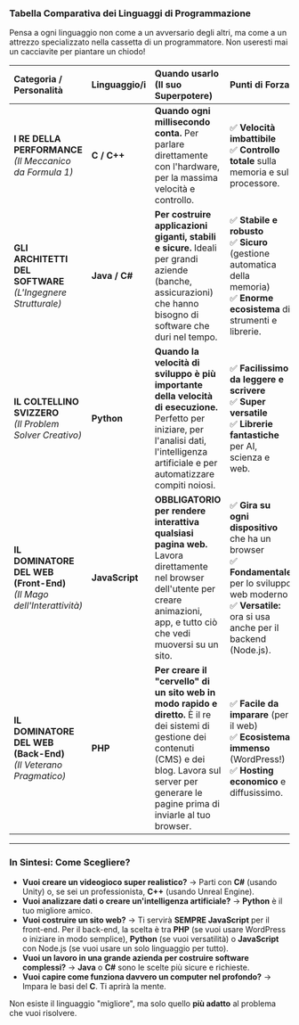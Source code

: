 ### Tabella Comparativa dei Linguaggi di Programmazione

Pensa a ogni linguaggio non come a un avversario degli altri, ma come a un attrezzo specializzato nella cassetta di un programmatore. Non useresti mai un cacciavite per piantare un chiodo!

| Categoria / Personalità                                                   | Linguaggio/i   | Quando usarlo (Il suo Superpotere)                                                                                                                                                                               | Punti di Forza                                                                                                                                                           | Punti Deboli / Compromessi                                                                                                  | Esempi Famosi                                                                                                                                                           |
| :------------------------------------------------------------------------ | :------------- | :--------------------------------------------------------------------------------------------------------------------------------------------------------------------------------------------------------------- | :----------------------------------------------------------------------------------------------------------------------------------------------------------------------- | :-------------------------------------------------------------------------------------------------------------------------- | :---------------------------------------------------------------------------------------------------------------------------------------------------------------------- |
| **I RE DELLA PERFORMANCE** <br> _(Il Meccanico da Formula 1)_             | **C / C++**    | **Quando ogni millisecondo conta.** Per parlare direttamente con l'hardware, per la massima velocità e controllo.                                                                                                | ✅ **Velocità imbattibile** <br> ✅ **Controllo totale** sulla memoria e sul processore.                                                                                 | ❌ **Molto difficile** e complesso <br> ❌ **Pericoloso:** è facile creare bug gravi e falle di sicurezza.                  | Sistemi operativi (Windows, Linux), **Motori grafici per videogiochi** (Unreal Engine), software per auto, driver.                                                      |
| **GLI ARCHITETTI DEL SOFTWARE** <br> _(L'Ingegnere Strutturale)_          | **Java / C#**  | **Per costruire applicazioni giganti, stabili e sicure.** Ideali per grandi aziende (banche, assicurazioni) che hanno bisogno di software che duri nel tempo.                                                    | ✅ **Stabile e robusto** <br> ✅ **Sicuro** (gestione automatica della memoria) <br> ✅ **Enorme ecosistema** di strumenti e librerie.                                   | ❌ **Verboso:** richiede di scrivere molto codice anche per cose semplici <br> ❌ Può essere "pesante" e lento ad avviarsi. | **Java:** Backend di grandi siti (Amazon, LinkedIn), **Minecraft** (PC). <br> **C#:** Applicazioni Windows, backend aziendali, e soprattutto **videogiochi con Unity**. |
| **IL COLTELLINO SVIZZERO** <br> _(Il Problem Solver Creativo)_            | **Python**     | **Quando la velocità di sviluppo è più importante della velocità di esecuzione.** Perfetto per iniziare, per l'analisi dati, l'intelligenza artificiale e per automatizzare compiti noiosi.                      | ✅ **Facilissimo da leggere e scrivere** <br> ✅ **Super versatile** <br> ✅ **Librerie fantastiche** per AI, scienza e web.                                             | ❌ **Lento** se paragonato agli altri <br> ❌ Non è la prima scelta per creare app per smartphone (anche se si può fare).   | Backend di **Instagram** e **Spotify**, algoritmi di raccomandazione di **Netflix**, script scientifici della **NASA**.                                                 |
| **IL DOMINATORE DEL WEB (Front-End)** <br> _(Il Mago dell'Interattività)_ | **JavaScript** | **OBBLIGATORIO per rendere interattiva qualsiasi pagina web.** Lavora direttamente nel browser dell'utente per creare animazioni, app, e tutto ciò che vedi muoversi su un sito.                                 | ✅ **Gira su ogni dispositivo** che ha un browser <br> ✅ **Fondamentale** per lo sviluppo web moderno <br> ✅ **Versatile:** ora si usa anche per il backend (Node.js). | ❌ Ha delle "stranezze" storiche che possono confondere <br> ❌ La sua onnipresenza lo rende un bersaglio per la sicurezza. | **Qualsiasi sito web moderno:** l'interfaccia di Facebook, Google Maps, i video di YouTube, le animazioni che vedi ovunque.                                             |
| **IL DOMINATORE DEL WEB (Back-End)** <br> _(Il Veterano Pragmatico)_      | **PHP**        | **Per creare il "cervello" di un sito web in modo rapido e diretto.** È il re dei sistemi di gestione dei contenuti (CMS) e dei blog. Lavora sul server per generare le pagine prima di inviarle al tuo browser. | ✅ **Facile da imparare** (per il web) <br> ✅ **Ecosistema immenso** (WordPress!) <br> ✅ **Hosting economico** e diffusissimo.                                         | ❌ **Meno versatile** di Python o JavaScript per compiti non-web <br> ❌ La sintassi può sembrare un po' datata.            | **WordPress** (che alimenta il 43% di internet!), **Wikipedia**, la prima versione di **Facebook**.                                                                     |

---

### In Sintesi: Come Scegliere?

- **Vuoi creare un videogioco super realistico?** -> Parti con **C#** (usando Unity) o, se sei un professionista, **C++** (usando Unreal Engine).
- **Vuoi analizzare dati o creare un'intelligenza artificiale?** -> **Python** è il tuo migliore amico.
- **Vuoi costruire un sito web?** -> Ti servirà **SEMPRE JavaScript** per il front-end. Per il back-end, la scelta è tra **PHP** (se vuoi usare WordPress o iniziare in modo semplice), **Python** (se vuoi versatilità) o **JavaScript** con Node.js (se vuoi usare un solo linguaggio per tutto).
- **Vuoi un lavoro in una grande azienda per costruire software complessi?** -> **Java** o **C#** sono le scelte più sicure e richieste.
- **Vuoi capire come funziona davvero un computer nel profondo?** -> Impara le basi del **C**. Ti aprirà la mente.

Non esiste il linguaggio "migliore", ma solo quello **più adatto** al problema che vuoi risolvere.
